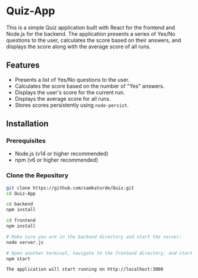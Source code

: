 # Quiz-App

This is a simple Quiz application built with React for the frontend and Node.js for the backend. The application presents a series of Yes/No questions to the user, calculates the score based on their answers, and displays the score along with the average score of all runs.

## Features

- Presents a list of Yes/No questions to the user.
- Calculates the score based on the number of "Yes" answers.
- Displays the user's score for the current run.
- Displays the average score for all runs.
- Stores scores persistently using `node-persist`.

## Installation

### Prerequisites

- Node.js (v14 or higher recommended)
- npm (v6 or higher recommended)

### Clone the Repository

```sh
git clone https://github.com/samkaturde/Quiz.git
cd Quiz-App

cd backend
npm install

cd frontend
npm install

# Make sure you are in the backend directory and start the server:
node server.js

# Open another terminal, navigate to the frontend directory, and start the React development server:
npm start

The application will start running on http://localhost:3000


